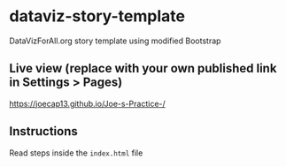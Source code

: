 # dataviz-story-template
DataVizForAll.org story template using modified Bootstrap

## Live view (replace with your own published link in Settings > Pages)
https://joecap13.github.io/Joe-s-Practice-/

## Instructions
Read steps inside the `index.html` file
